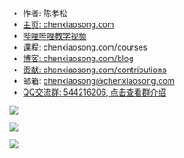 <!-- sign begin -->
- 作者: 陈孝松
- [主页: chenxiaosong.com](https://chenxiaosong.com/)
- [哔哩哔哩教学视频](https://chenxiaosong.com/src/blog-web/video.html)
- [课程: chenxiaosong.com/courses](https://chenxiaosong.com/courses.html)
- [博客: chenxiaosong.com/blog](https://chenxiaosong.com/blog.html)
- [贡献: chenxiaosong.com/contributions](https://chenxiaosong.com/contributions.html)
- 邮箱: <chenxiaosong@chenxiaosong.com>
- [QQ交流群: 544216206, 点击查看群介绍](https://chenxiaosong.com/q.html)

<!-- sign end -->
![](https://gitee.com/chenxiaosonggitee/tmp/raw/master/calligraphy/yanzhenqing/yanzhenqing-01.jpg)

![](https://gitee.com/chenxiaosonggitee/tmp/raw/master/calligraphy/yanzhenqing/yanzhenqing-02.jpg)

![](https://gitee.com/chenxiaosonggitee/tmp/raw/master/calligraphy/yanzhenqing/yanzhenqing-03.jpg)